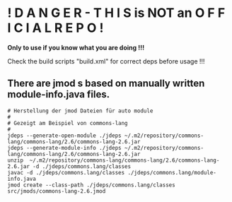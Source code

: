 # ! D A N G E R - T H I S is NOT an O F F I C I A L  R E P O ! 

**Only to use if you know what you are doing !!!**

Check the build scripts "build.xml" for correct deps before usage !!!

## There are jmod s based on manually written module-info.java files.  

```shell
# Herstellung der jmod Dateien für auto module
#
# Gezeigt am Beispiel von commons-lang
#
jdeps --generate-open-module ./jdeps ~/.m2/repository/commons-lang/commons-lang/2.6/commons-lang-2.6.jar
jdeps --generate-module-info ./jdeps ~/.m2/repository/commons-lang/commons-lang/2.6/commons-lang-2.6.jar
unzip  ~/.m2/repository/commons-lang/commons-lang/2.6/commons-lang-2.6.jar -d ./jdeps/commons.lang/classes
javac -d ./jdeps/commons.lang/classes ./jdeps/commons.lang/module-info.java
jmod create --class-path ./jdeps/commons.lang/classes src/jmods/commons-lang-2.6.jmod
```

